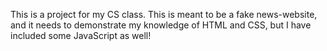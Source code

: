 This is a project for my CS class. This is meant to be a fake news-website, and it needs to demonstrate my knowledge of HTML and CSS, but I have included some JavaScript as well!
